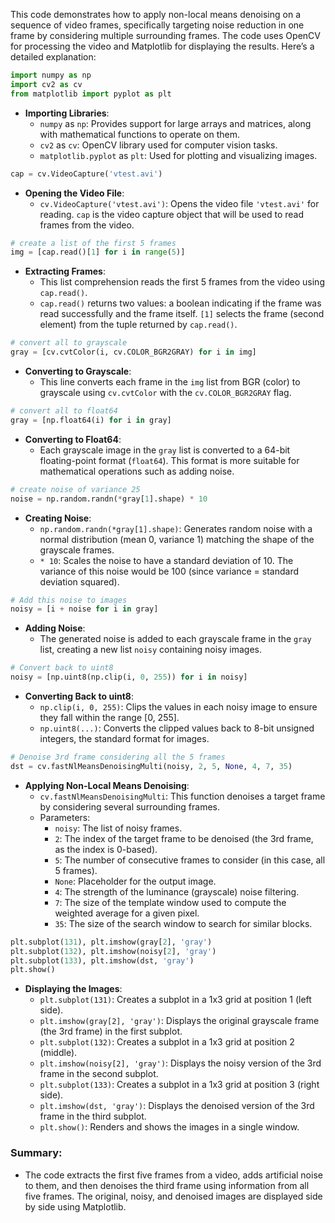 This code demonstrates how to apply non-local means denoising on a sequence of video frames, specifically targeting noise reduction in one frame by considering multiple surrounding frames. The code uses OpenCV for processing the video and Matplotlib for displaying the results. Here’s a detailed explanation:

```python
import numpy as np
import cv2 as cv
from matplotlib import pyplot as plt
```

- **Importing Libraries**:
  - `numpy` as `np`: Provides support for large arrays and matrices, along with mathematical functions to operate on them.
  - `cv2` as `cv`: OpenCV library used for computer vision tasks.
  - `matplotlib.pyplot` as `plt`: Used for plotting and visualizing images.

```python
cap = cv.VideoCapture('vtest.avi')
```

- **Opening the Video File**:
  - `cv.VideoCapture('vtest.avi')`: Opens the video file `'vtest.avi'` for reading. `cap` is the video capture object that will be used to read frames from the video.

```python
# create a list of the first 5 frames
img = [cap.read()[1] for i in range(5)]
```

- **Extracting Frames**:
  - This list comprehension reads the first 5 frames from the video using `cap.read()`.
  - `cap.read()` returns two values: a boolean indicating if the frame was read successfully and the frame itself. `[1]` selects the frame (second element) from the tuple returned by `cap.read()`.

```python
# convert all to grayscale
gray = [cv.cvtColor(i, cv.COLOR_BGR2GRAY) for i in img]
```

- **Converting to Grayscale**:
  - This line converts each frame in the `img` list from BGR (color) to grayscale using `cv.cvtColor` with the `cv.COLOR_BGR2GRAY` flag.

```python
# convert all to float64
gray = [np.float64(i) for i in gray]
```

- **Converting to Float64**:
  - Each grayscale image in the `gray` list is converted to a 64-bit floating-point format (`float64`). This format is more suitable for mathematical operations such as adding noise.

```python
# create noise of variance 25
noise = np.random.randn(*gray[1].shape) * 10
```

- **Creating Noise**:
  - `np.random.randn(*gray[1].shape)`: Generates random noise with a normal distribution (mean 0, variance 1) matching the shape of the grayscale frames.
  - `* 10`: Scales the noise to have a standard deviation of 10. The variance of this noise would be 100 (since variance = standard deviation squared).

```python
# Add this noise to images
noisy = [i + noise for i in gray]
```

- **Adding Noise**:
  - The generated noise is added to each grayscale frame in the `gray` list, creating a new list `noisy` containing noisy images.

```python
# Convert back to uint8
noisy = [np.uint8(np.clip(i, 0, 255)) for i in noisy]
```

- **Converting Back to uint8**:
  - `np.clip(i, 0, 255)`: Clips the values in each noisy image to ensure they fall within the range [0, 255].
  - `np.uint8(...)`: Converts the clipped values back to 8-bit unsigned integers, the standard format for images.

```python
# Denoise 3rd frame considering all the 5 frames
dst = cv.fastNlMeansDenoisingMulti(noisy, 2, 5, None, 4, 7, 35)
```

- **Applying Non-Local Means Denoising**:
  - `cv.fastNlMeansDenoisingMulti`: This function denoises a target frame by considering several surrounding frames.
  - Parameters:
    - `noisy`: The list of noisy frames.
    - `2`: The index of the target frame to be denoised (the 3rd frame, as the index is 0-based).
    - `5`: The number of consecutive frames to consider (in this case, all 5 frames).
    - `None`: Placeholder for the output image.
    - `4`: The strength of the luminance (grayscale) noise filtering.
    - `7`: The size of the template window used to compute the weighted average for a given pixel.
    - `35`: The size of the search window to search for similar blocks.

```python
plt.subplot(131), plt.imshow(gray[2], 'gray')
plt.subplot(132), plt.imshow(noisy[2], 'gray')
plt.subplot(133), plt.imshow(dst, 'gray')
plt.show()
```

- **Displaying the Images**:
  - `plt.subplot(131)`: Creates a subplot in a 1x3 grid at position 1 (left side).
  - `plt.imshow(gray[2], 'gray')`: Displays the original grayscale frame (the 3rd frame) in the first subplot.
  - `plt.subplot(132)`: Creates a subplot in a 1x3 grid at position 2 (middle).
  - `plt.imshow(noisy[2], 'gray')`: Displays the noisy version of the 3rd frame in the second subplot.
  - `plt.subplot(133)`: Creates a subplot in a 1x3 grid at position 3 (right side).
  - `plt.imshow(dst, 'gray')`: Displays the denoised version of the 3rd frame in the third subplot.
  - `plt.show()`: Renders and shows the images in a single window.

### Summary:

- The code extracts the first five frames from a video, adds artificial noise to them, and then denoises the third frame using information from all five frames. The original, noisy, and denoised images are displayed side by side using Matplotlib.
